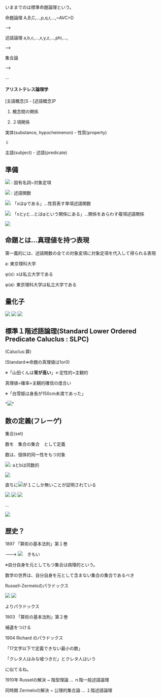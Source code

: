 いままでのは標準命題論理という。

命題論理 A,B,C,...,p,q,r,...,~AVC>D

-->

述語論理 a,b,c,...,x,y,z,...,phi,...,

-->

集合論

-->

...

#### アリストテレス論理学

[主語概念]S - [述語概念]P

1) 概念間の関係

2) ２項関係

実体(substance, hypocheimenon) - 性質(property)

⇩

主語(subject) - 述語(predicate)


## 準備

<img src="https://latex.codecogs.com/gif.latex?%5Cdpi%7B120%7D%20a%2Cb%2Cc%2C..."> : 固有名詞~対象定項

<img src="https://latex.codecogs.com/gif.latex?%5Cdpi%7B120%7D%20%5Cvarphi%28x%2Cy%29%2C%5Cpsi%28x%29%2C...%20"> : 述語関数

<img src="https://latex.codecogs.com/gif.latex?%5Cdpi%7B120%7D%20%5Cpsi%28x%29">: 「xはψである」...性質表す単項述語関数

<img src="https://latex.codecogs.com/gif.latex?%5Cdpi%7B120%7D%20%5Cvarphi%28x%2Cy%2C...%29">: 「xとyと...とはφという関係にある」...関係をあらわす複項述語関係

<img src="https://latex.codecogs.com/gif.latex?%5Cdpi%7B120%7D%203%5E2+4%5E2%3Dz%5E2">

## 命題とは...真理値を持つ表現

第一義的には、述語関数の全ての対象変項に対象定項を代入して得られる表現



 a: 東京理科大学
 
 φ(x): xは私立大学である
 
 φ(a): 東京理科大学は私立大学である
 
## 量化子

<img src="https://latex.codecogs.com/gif.latex?%5Cdpi%7B120%7D%20%5Cexists%20z%5B%5Cvarphi%28a%2Cb%2Cc%2Cz%29%5Cland%5Cpsi%28z%29%5D">
 
<img src="https://latex.codecogs.com/gif.latex?%5Cdpi%7B120%7D%20%5Cexists%20z%5B3%5E2+4%5E2%3Dz%5E2%5Cin%5CBbb%20N%5D">

<img src="https://latex.codecogs.com/gif.latex?%5Cdpi%7B120%7D%20%5Cforall%20x%5B%5Ctheta%28x%29%5Csupset%5Czeta%28x%29%5D">

## 標準１階述語論理(Standard Lower Ordered Predicate Caluclus : SLPC)

(Caluclus:算)

(Standard=>命題の真理値は1or0)

※「山田くんは**背が高い**」←定性的=主観的

真理値=確率=主観的確信の度合い

※「白雪姫は身長が150cm未満であった」

"<img src="https://latex.codecogs.com/gif.latex?%5Cdpi%7B120%7D%20%5Csqrt%7B-1%7D%3E-2">"

## 数の定義(フレーゲ)

集合(set)

数を　集合の集合　として定義

数は、個体的同一性をもつ対象

<img src="https://latex.codecogs.com/gif.latex?%5Cdpi%7B120%7D%20A%5Csimeq%20B">: aとbは同数的

<img src="https://latex.codecogs.com/gif.latex?%5Cdpi%7B120%7D%200%3A%3D%5Cphi%3D%5C%7Bx%7Cx%5Cneq%20x%5C%7D%3D%5C%7B%5C%7D">

直ちに<img src="https://latex.codecogs.com/gif.latex?%5Cdpi%7B120%7D%20%5Cphi">が１こしか無いことが証明されている

<img src="https://latex.codecogs.com/gif.latex?%5Cdpi%7B120%7D%201%3A%3D%5Cphi%3D%5C%7Bx%7Cx%5Csimeq%20%5C%7B0%5C%7D%5C%7D">

<img src="https://latex.codecogs.com/gif.latex?%5Cdpi%7B120%7D%202%3A%3D%5Cphi%3D%5C%7Bx%7Cx%5Csimeq%20%5C%7B0%2C1%5C%7D%5C%7D">

<img src="https://latex.codecogs.com/gif.latex?%5Cdpi%7B120%7D%203%3A%3D%5Cphi%3D%5C%7Bx%7Cx%5Csimeq%20%5C%7B0%2C1%2C2%5C%7D%5C%7D">

...

<img src="https://latex.codecogs.com/gif.latex?%5Cdpi%7B120%7D%20n%3A%3D%5Cphi%3D%5C%7Bx%7Cx%5Csimeq%20%5C%7B0%2C1%2C...%2Cn-1%5C%7D%5C%7D">


## 歴史？

1897 「算術の基本法則」第１巻

---> <img src="https://latex.codecogs.com/gif.latex?%5Cdpi%7B120%7D%203%5Cin%20a%5Cin3">　きもい

※自分自身を元としてもつ集合は病理的という。

数学の世界は、自分自身を元として含まない集合の集合であるべき

Russell-Zermeloのパラドックス

<img src="https://latex.codecogs.com/gif.latex?%5Cdpi%7B120%7D%20W%3A%3D%5C%7Bx%7Cx%5Cnot%5Cin%20x%5C%7D">

<img src="https://latex.codecogs.com/gif.latex?%5Cdpi%7B120%7D%20W%5Cin%20W%20%5Cequiv%20W%5Cin%5C%7Bx%7Cx%5Cnot%5Cin%20x%5C%7D%5Cequiv%20W">

よりパラドックス

1903 「算術の基本法則」第２巻

補遺をつける

1904 Richard のパラドックス

「17文字以下で定義できない最小の数」

「クレタ人はみな嘘つきだ」とクレタ人はいう

に似てるね。

1910年 Russelの解決 ~ 階型理論 ... ｎ階一般述語論理

同時期 Zermeloの解決 ~ 公理的集合論 ... １階述語論理



